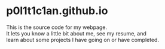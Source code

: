 # p0l1t1c1an.github.io
This is the source code for my webpage.   
It lets you know a little bit about me, see my resume, and   
learn about some projects I have going on or have completed.

